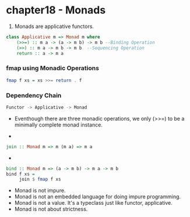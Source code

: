 # chapter18 - Monads

1. Monads are applicative functors.

```haskell
class Applicative m => Monad m where
    (>>=) :: m a -> (a -> m b) -> m b --Binding Operation
    (>>) :: m a -> m b -> m b  --Sequencing Operation
    return :: a -> m a
```

### fmap using Monadic Operations
```haskell
fmap f xs = xs >>= return . f
```

### Dependency Chain
```bash
Functor -> Applicative -> Monad
```

* Eventhough there are three monadic operations, we only (>>=) to be a minimally complete monad instance.

* 
```haskell 
join :: Monad m => m (m a) => m a
```

*
```haskell
bind :: Monad m => (a -> m b) -> m a -> m b
bind f xs =
     join $ fmap f xs
```

* Monad is not impure.
* Monad is not an embedded language for doing impure programming.
* Monad is not a value. It's a typeclass just like functor, applicative.
* Monad is not about strictness.

